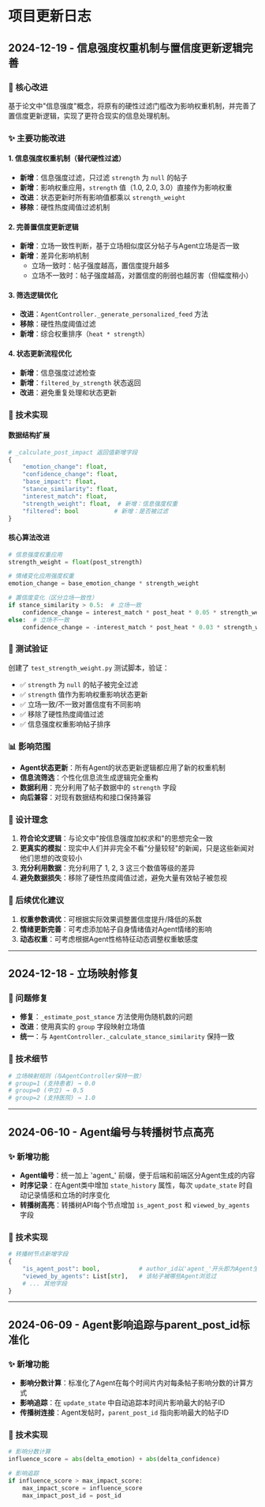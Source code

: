 # 项目更新日志

## 2024-12-19 - 信息强度权重机制与置信度更新逻辑完善

### 🎯 核心改进
基于论文中"信息强度"概念，将原有的硬性过滤门槛改为影响权重机制，并完善了置信度更新逻辑，实现了更符合现实的信息处理机制。

### ✨ 主要功能改进

#### 1. 信息强度权重机制（替代硬性过滤）
- **新增**：信息强度过滤，只过滤 `strength` 为 `null` 的帖子
- **新增**：影响权重应用，`strength` 值（1.0, 2.0, 3.0）直接作为影响权重
- **改进**：状态更新时所有影响值都乘以 `strength_weight`
- **移除**：硬性热度阈值过滤机制

#### 2. 完善置信度更新逻辑
- **新增**：立场一致性判断，基于立场相似度区分帖子与Agent立场是否一致
- **新增**：差异化影响机制
  - 立场一致时：帖子强度越高，置信度提升越多
  - 立场不一致时：帖子强度越高，对置信度的削弱也越厉害（但幅度稍小）

#### 3. 筛选逻辑优化
- **改进**：`AgentController._generate_personalized_feed` 方法
- **移除**：硬性热度阈值过滤
- **新增**：综合权重排序（`heat * strength`）

#### 4. 状态更新流程优化
- **新增**：信息强度过滤检查
- **新增**：`filtered_by_strength` 状态返回
- **改进**：避免重复处理和状态更新

### 🔧 技术实现

#### 数据结构扩展
```python
# _calculate_post_impact 返回值新增字段
{
    "emotion_change": float,
    "confidence_change": float,
    "base_impact": float,
    "stance_similarity": float,
    "interest_match": float,
    "strength_weight": float,  # 新增：信息强度权重
    "filtered": bool          # 新增：是否被过滤
}
```

#### 核心算法改进
```python
# 信息强度权重应用
strength_weight = float(post_strength)

# 情绪变化应用强度权重
emotion_change = base_emotion_change * strength_weight

# 置信度变化（区分立场一致性）
if stance_similarity > 0.5:  # 立场一致
    confidence_change = interest_match * post_heat * 0.05 * strength_weight
else:  # 立场不一致
    confidence_change = -interest_match * post_heat * 0.03 * strength_weight
```

### 🧪 测试验证
创建了 `test_strength_weight.py` 测试脚本，验证：
- ✅ `strength` 为 `null` 的帖子被完全过滤
- ✅ `strength` 值作为影响权重影响状态更新
- ✅ 立场一致/不一致对置信度有不同影响
- ✅ 移除了硬性热度阈值过滤
- ✅ 信息强度权重影响帖子排序

### 📊 影响范围
- **Agent状态更新**：所有Agent的状态更新逻辑都应用了新的权重机制
- **信息流筛选**：个性化信息流生成逻辑完全重构
- **数据利用**：充分利用了帖子数据中的 `strength` 字段
- **向后兼容**：对现有数据结构和接口保持兼容

### 🎨 设计理念
1. **符合论文逻辑**：与论文中"按信息强度加权求和"的思想完全一致
2. **更真实的模拟**：现实中人们并非完全不看"分量较轻"的新闻，只是这些新闻对他们思想的改变较小
3. **充分利用数据**：充分利用了 1, 2, 3 这三个数值等级的差异
4. **避免数据损失**：移除了硬性热度阈值过滤，避免大量有效帖子被忽视

### 🔮 后续优化建议
1. **权重参数调优**：可根据实际效果调整置信度提升/降低的系数
2. **情绪更新完善**：可考虑添加帖子自身情绪值对Agent情绪的影响
3. **动态权重**：可考虑根据Agent性格特征动态调整权重敏感度

---

## 2024-12-18 - 立场映射修复

### 🐛 问题修复
- **修复**：`_estimate_post_stance` 方法使用伪随机数的问题
- **改进**：使用真实的 `group` 字段映射立场值
- **统一**：与 `AgentController._calculate_stance_similarity` 保持一致

### 🔧 技术细节
```python
# 立场映射规则（与AgentController保持一致）
# group=1 (支持患者) → 0.0
# group=0 (中立) → 0.5  
# group=2 (支持医院) → 1.0
```

---

## 2024-06-10 - Agent编号与转播树节点高亮

### ✨ 新增功能
- **Agent编号**：统一加上 'agent_' 前缀，便于后端和前端区分Agent生成的内容
- **时序记录**：在Agent类中增加 `state_history` 属性，每次 `update_state` 时自动记录情感和立场的时序变化
- **转播树高亮**：转播树API每个节点增加 `is_agent_post` 和 `viewed_by_agents` 字段

### 🔧 技术实现
```python
# 转播树节点新增字段
{
    "is_agent_post": bool,           # author_id以'agent_'开头即为Agent生成
    "viewed_by_agents": List[str],   # 该帖子被哪些Agent浏览过
    # ... 其他字段
}
```

---

## 2024-06-09 - Agent影响追踪与parent_post_id标准化

### ✨ 新增功能
- **影响分数计算**：标准化了Agent在每个时间片内对每条帖子影响分数的计算方式
- **影响追踪**：在 `update_state` 中自动追踪本时间片影响最大的帖子ID
- **传播树连接**：Agent发帖时，`parent_post_id` 指向影响最大的帖子ID

### 🔧 技术实现
```python
# 影响分数计算
influence_score = abs(delta_emotion) + abs(delta_confidence)

# 影响追踪
if influence_score > max_impact_score:
    max_impact_score = influence_score
    max_impact_post_id = post_id
``` 